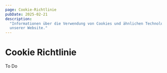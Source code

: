 ```yaml
---
page: Cookie-Richtlinie
pubDate: 2025-02-21
description:
  "Informationen über die Verwendung von Cookies und ähnlichen Technologien auf
  unserer Website."
---
```


# Cookie Richtlinie

To Do
